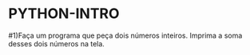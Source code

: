 # PYTHON-INTRO
#1)Faça um programa que peça dois números inteiros. Imprima a soma desses dois números na tela.
